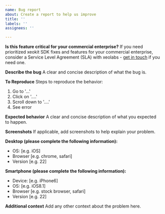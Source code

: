```yaml
---
name: Bug report
about: Create a report to help us improve
title: ''
labels: ''
assignees: ''

---
```


**Is this feature critical for your commercial enterprise?**
If you need prioritized xeokit SDK fixes and features for your commercial enterprise, consider a Service Level Agreement (SLA) with xeolabs - [get in touch](http://xeokit.io/index.html?foo=3#contact) if you need one.

**Describe the bug**
A clear and concise description of what the bug is.

**To Reproduce**
Steps to reproduce the behavior:
1. Go to '...'
2. Click on '....'
3. Scroll down to '....'
4. See error

**Expected behavior**
A clear and concise description of what you expected to happen.

**Screenshots**
If applicable, add screenshots to help explain your problem.

**Desktop (please complete the following information):**
 - OS: [e.g. iOS]
 - Browser [e.g. chrome, safari]
 - Version [e.g. 22]

**Smartphone (please complete the following information):**
 - Device: [e.g. iPhone6]
 - OS: [e.g. iOS8.1]
 - Browser [e.g. stock browser, safari]
 - Version [e.g. 22]

**Additional context**
Add any other context about the problem here.
